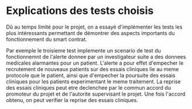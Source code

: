 # Explications des tests choisis

Dû au temps limité pour le projet, on a essayé d'implémenter les tests les plus intéressants permettant de démontrer 
des aspects importants du fonctionnement du smart contrat.

Par exemple le troisieme test implemente un scenario de test du fonctionnemnt de l'alerte donnee par un investigateur suite a des donnees medicales alarmantes pour un patient.
L'alerte a pour effet d'empecher le recrutement de nouveaux patients sur des essais cliniques lie au meme protocole que le patient, ainsi que d'empecher la poursuite 
des essais cliniques pour les patients experimentant le meme traitement. La reprise des essais cliniques peut etre declenchee par le commun accord du promoteur du projet
et de l'autorite supervisant le projet. Une fois l'accord obtenu, on peut verifier la reprise des essais cliniques.